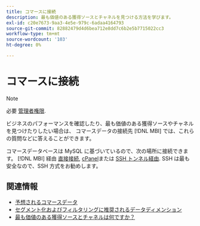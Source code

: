 ```yaml
---
title: コマースに接続
description: 最も価値のある獲得ソースとチャネルを見つける方法を学びます。
exl-id: c20e7673-9aa3-4e5e-979c-6adaa4164793
source-git-commit: 82882479d4d6bea712e8dd7c6b2e5b7715022cc3
workflow-type: tm+mt
source-wordcount: '103'
ht-degree: 0%

---
```


# コマースに接続

>[!NOTE]
>
>必要 [管理者権限](../../../administrator/user-management/user-management.md).

ビジネスのパフォーマンスを確認したり、最も価値のある獲得ソースやチャネルを見つけたりしたい場合は、 コマースデータの接続先 [!DNL MBI] では、これらの質問などに答えることができます。

コマースデータベースは MySQL に基づいているので、次の場所に接続できます。 [!DNL MBI] 経由 [直接接続](../integrations/mysql-via-a-direct-connection.md), [cPanel](../integrations/mysql-via-cpanel.md)または [SSH トンネル経由](../integrations/mysql-via-ssh-tunnel.md). SSH は最も安全なので、SSH 方式をお勧めします。

## 関連情報

* [予想されるコマースデータ](../integrations/magento-data.md)
* [セグメント化およびフィルタリングに推奨されるデータディメンション](../../../best-practices/segment-filter.md)
* [最も価値のある獲得ソースとチャネルは何ですか？](../../analysis/most-value-source-channel.md)
